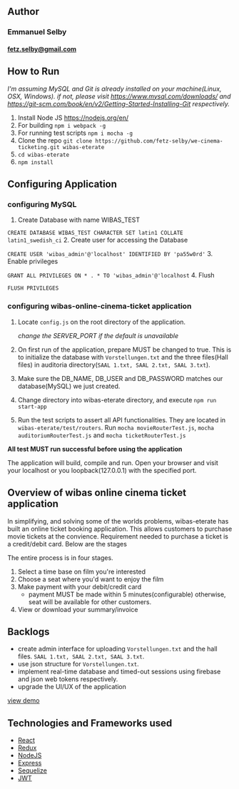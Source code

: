 ## Author ##

### Emmanuel Selby ###
#### fetz.selby@gmail.com ###


## How to Run ##

*I'm assuming MySQL and Git is already installed on your machine(Linux, OSX, Windows). if not, please visit https://www.mysql.com/downloads/ and https://git-scm.com/book/en/v2/Getting-Started-Installing-Git respectively.*

1. Install Node JS https://nodejs.org/en/
2. For building `npm i webpack -g`
3. For running test scripts `npm i mocha -g`
4. Clone the repo `git clone https://github.com/fetz-selby/we-cinema-ticketing.git wibas-eterate`
5. `cd wibas-eterate`
6. `npm install`


## Configuring Application ##

### configuring MySQL ###

1. Create Database with name WIBAS_TEST

`CREATE DATABASE WIBAS_TEST CHARACTER SET latin1 COLLATE latin1_swedish_ci`
2. Create user for accessing the Database 

`CREATE USER 'wibas_admin'@'localhost' IDENTIFIED BY 'pa55w0rd'`
3. Enable privileges 

`GRANT ALL PRIVILEGES ON * . * TO 'wibas_admin'@'localhost`
4. Flush 

`FLUSH PRIVILEGES`


### configuring wibas-online-cinema-ticket application ###

1. Locate `config.js` on the root directory of the application.

   *change the SERVER_PORT if the default is unavailable*
2. On first run of the application, prepare MUST be changed to true. This is to initialize the database with `Vorstellungen.txt` and the three files(Hall files) in auditoria directory(`SAAL 1.txt, SAAL 2.txt, SAAL 3.txt`).
3. Make sure the DB_NAME, DB_USER and DB_PASSWORD matches our database(MySQL) we just created.
4. Change directory into wibas-eterate directory, and execute 
`npm run start-app`
5. Run the test scripts to assert all API functionalities. They are located in `wibas-eterate/test/routers`. Run `mocha movieRouterTest.js`,  `mocha auditoriumRouterTest.js` and  `mocha ticketRouterTest.js`

**All test MUST run successful before using the application**

The application will build, compile and run. Open your browser and visit your localhost or you loopback(127.0.0.1) with the specified port.

## Overview of wibas online cinema ticket application ##
In simplifying, and solving some of the worlds problems, wibas-eterate has built an online ticket booking application. This allows customers to purchase movie tickets at the convience. Requirement needed to purchase a ticket is a credit/debit card. Below are the stages

The entire process is in four stages.
1. Select a time base on film you're interested
2. Choose a seat where you'd want to enjoy the film
3. Make payment with your debit/credit card
    * payment MUST be made within 5 minutes(configurable)  otherwise, seat will be available for other customers.
4. View or download your summary/invoice

## Backlogs ##
* create admin interface for uploading `Vorstellungen.txt` and the hall files. `SAAL 1.txt, SAAL 2.txt, SAAL 3.txt`.
* use json structure for `Vorstellungen.txt`.
* implement real-time database and timed-out sessions using firebase and json web tokens respectively.
* upgrade the UI/UX of the application

[view demo](http://35.231.169.193:7001)

## Technologies and Frameworks used ##
* [React](https://reactjs.org/)
* [Redux](https://redux.js.org/)
* [NodeJS](https://nodejs.org/en/)
* [Express](https://expressjs.com/)
* [Sequelize](http://docs.sequelizejs.com/)
* [JWT](https://jwt.io/)

